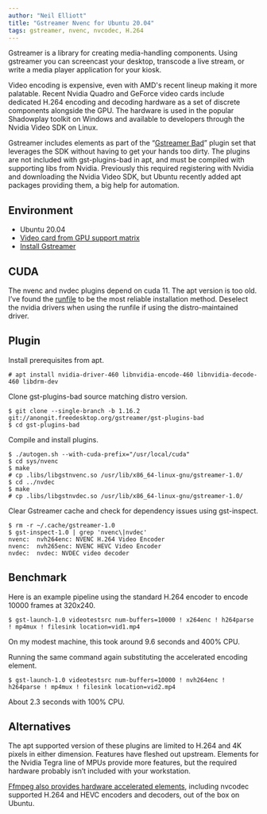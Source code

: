 ```yaml
---
author: "Neil Elliott"
title: "Gstreamer Nvenc for Ubuntu 20.04"
tags: gstreamer, nvenc, nvcodec, H.264
---
```


Gstreamer is a library for creating media-handling components. Using gstreamer you can screencast your desktop, transcode a live stream, or write a media player application for your kiosk.

Video encoding is expensive, even with AMD's recent lineup making it more palatable. Recent Nvidia Quadro and GeForce video cards include dedicated H.264 encoding and decoding hardware as a set of discrete components alongside the GPU. The hardware is used in the popular Shadowplay toolkit on Windows and available to developers through the Nvidia Video SDK on Linux.

Gstreamer includes elements as part of the “[Gstreamer Bad](https://gstreamer.freedesktop.org/modules/gst-plugins-bad.html)” plugin set that leverages the SDK without having to get your hands too dirty. The plugins are not included with gst-plugins-bad in apt, and must be compiled with supporting libs from Nvidia. Previously this required registering with Nvidia and downloading the Nvidia Video SDK, but Ubuntu recently added apt packages providing them, a big help for automation.

## Environment
* Ubuntu 20.04
* [Video card from GPU support matrix](https://developer.nvidia.com/video-encode-and-decode-gpu-support-matrix-new)
* [Install Gstreamer](https://gstreamer.freedesktop.org/documentation/installing/on-linux.html?gi-language=c#install-gstreamer-on-ubuntu-or-debian)

## CUDA
The nvenc and nvdec plugins depend on cuda 11. The apt version is too old. I’ve found the [runfile](https://developer.nvidia.com/cuda-downloads?target_os=Linux&target_arch=x86_64&target_distro=Debian&target_version=10&target_type=runfilelocal) to be the most reliable installation method.
Deselect the nvidia drivers when using the runfile if using the distro-maintained driver.

## Plugin
Install prerequisites from apt.

```
# apt install nvidia-driver-460 libnvidia-encode-460 libnvidia-decode-460 libdrm-dev
```

Clone gst-plugins-bad source matching distro version.

```
$ git clone --single-branch -b 1.16.2 git://anongit.freedesktop.org/gstreamer/gst-plugins-bad
$ cd gst-plugins-bad
```

Compile and install plugins.

```
$ ./autogen.sh --with-cuda-prefix="/usr/local/cuda"
$ cd sys/nvenc
$ make
# cp .libs/libgstnvenc.so /usr/lib/x86_64-linux-gnu/gstreamer-1.0/
$ cd ../nvdec
$ make
# cp .libs/libgstnvdec.so /usr/lib/x86_64-linux-gnu/gstreamer-1.0/
```

Clear Gstreamer cache and check for dependency issues using gst-inspect.

```
$ rm -r ~/.cache/gstreamer-1.0
$ gst-inspect-1.0 | grep 'nvenc\|nvdec'
nvenc:  nvh264enc: NVENC H.264 Video Encoder
nvenc:  nvh265enc: NVENC HEVC Video Encoder
nvdec:  nvdec: NVDEC video decoder
```

## Benchmark
Here is an example pipeline using the standard H.264 encoder to encode 10000 frames at 320x240.

```
$ gst-launch-1.0 videotestsrc num-buffers=10000 ! x264enc ! h264parse ! mp4mux ! filesink location=vid1.mp4
```
On my modest machine, this took around 9.6 seconds and 400% CPU.

Running the same command again substituting the accelerated encoding element.

```
$ gst-launch-1.0 videotestsrc num-buffers=10000 ! nvh264enc ! h264parse ! mp4mux ! filesink location=vid2.mp4
```
About 2.3 seconds with 100% CPU.

## Alternatives
The apt supported version of these plugins are limited to H.264 and 4K pixels in either dimension. Features have fleshed out upstream. Elements for the Nvidia Tegra line of MPUs provide more features, but the required hardware probably isn’t included with your workstation.

[Ffmpeg also provides hardware accelerated elements](https://trac.ffmpeg.org/wiki/HWAccelIntro), including nvcodec supported H.264 and HEVC encoders and decoders, out of the box on Ubuntu.

